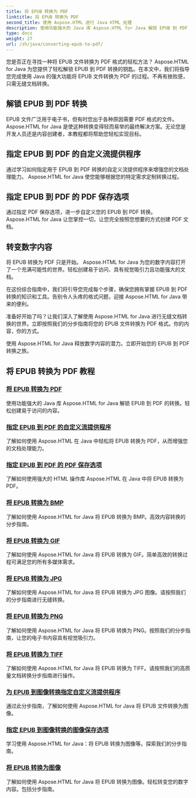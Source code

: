 ```yaml
---
title: 将 EPUB 转换为 PDF
linktitle: 将 EPUB 转换为 PDF
second_title: 使用 Aspose.HTML 进行 Java HTML 处理
description: 使用功能强大的 Java 库 Aspose.HTML for Java 解锁 EPUB 到 PDF 的转换。轻松创建易于访问的内容。
type: docs
weight: 27
url: /zh/java/converting-epub-to-pdf/
---
```


您是否正在寻找一种将 EPUB 文件转换为 PDF 格式的轻松方法？ Aspose.HTML for Java 为您提供了轻松解锁 EPUB 到 PDF 转换的钥匙。在本文中，我们将指导您完成使用 Java 的强大功能将 EPUB 文件转换为 PDF 的过程。不再有挫败感，只需无缝文档转换。

## 解锁 EPUB 到 PDF 转换

EPUB 文件广泛用于电子书，但有时您出于各种原因需要 PDF 格式的文件。 Aspose.HTML for Java 是使这种转换变得轻而易举的最终解决方案。无论您是开发人员还是内容创建者，本教程都将帮助您轻松实现目标。

## 指定 EPUB 到 PDF 的自定义流提供程序

通过学习如何指定用于 EPUB 到 PDF 转换的自定义流提供程序来增强您的文档处理能力。 Aspose.HTML for Java 使您能够根据您的特定需求定制转换过程。

## 指定 EPUB 到 PDF 的 PDF 保存选项

通过指定 PDF 保存选项，进一步自定义您的 EPUB 到 PDF 转换。 Aspose.HTML for Java 让您掌控一切，让您完全按照您想要的方式创建 PDF 文档。

## 转变数字内容

将 EPUB 转换为 PDF 只是开始。 Aspose.HTML for Java 为您的数字内容打开了一个充满可能性的世界。轻松创建易于访问、具有视觉吸引力且功能强大的文档。

在这份综合指南中，我们将引导您完成每个步骤，确保您拥有掌握 EPUB 到 PDF 转换的知识和工具。告别令人头疼的格式问题，迎接 Aspose.HTML for Java 带来的便利。

准备好开始了吗？让我们深入了解使用 Aspose.HTML for Java 进行无缝文档转换的世界。立即按照我们的分步指南将您的 EPUB 文件转换为 PDF 格式。你的内容，你的方式。

使用 Aspose.HTML for Java 释放数字内容的潜力。立即开始您的 EPUB 到 PDF 转换之旅。
## 将 EPUB 转换为 PDF 教程
### [将 EPUB 转换为 PDF](./convert-epub-to-pdf/)
使用功能强大的 Java 库 Aspose.HTML for Java 解锁 EPUB 到 PDF 的转换。轻松创建易于访问的内容。
### [指定 EPUB 到 PDF 的自定义流提供程序](./convert-epub-to-pdf-specify-custom-stream-provider/)
了解如何使用 Aspose.HTML 在 Java 中轻松将 EPUB 转换为 PDF，从而增强您的文档处理能力。
### [指定 EPUB 到 PDF 的 PDF 保存选项](./convert-epub-to-pdf-specify-pdf-save-options/)
了解如何使用强大的 HTML 操作库 Aspose.HTML 在 Java 中将 EPUB 转换为 PDF。
### [将 EPUB 转换为 BMP](./convert-epub-to-bmp/)
了解如何使用 Aspose.HTML for Java 将 EPUB 转换为 BMP。高效内容转换的分步指南。
### [将 EPUB 转换为 GIF](./convert-epub-to-gif/)
了解如何使用 Aspose.HTML for Java 将 EPUB 转换为 GIF。简单高效的转换过程可满足您的所有多媒体需求。
### [将 EPUB 转换为 JPG](./convert-epub-to-jpg/)
了解如何使用 Aspose.HTML for Java 将 EPUB 转换为 JPG 图像。请按照我们的分步指南进行无缝转换。
### [将 EPUB 转换为 PNG](./convert-epub-to-png/)
了解如何使用 Aspose.HTML for Java 将 EPUB 转换为 PNG。按照我们的分步指南，让您的电子书内容具有视觉吸引力。
### [将 EPUB 转换为 TIFF](./convert-epub-to-tiff/)
了解如何使用 Aspose.HTML for Java 将 EPUB 转换为 TIFF。请按照我们的高质量文档转换分步指南进行操作。
### [为 EPUB 到图像转换指定自定义流提供程序](./convert-epub-to-image-specify-custom-stream-provider/)
通过此分步指南，了解如何使用 Aspose.HTML for Java 将 EPUB 文件转换为图像。
### [指定 EPUB 到图像转换的图像保存选项](./convert-epub-to-image-specify-image-save-options/)
学习使用 Aspose.HTML for Java：将 EPUB 转换为图像等。探索我们的分步指南。
### [将 EPUB 转换为图像](./convert-epub-to-image/)
了解如何使用 Aspose.HTML for Java 将 EPUB 转换为图像。轻松转变您的数字内容。包括分步指南。